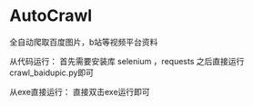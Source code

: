 # AutoCrawl
全自动爬取百度图片，b站等视频平台资料

从代码运行：
首先需要安装库 selenium ，requests
之后直接运行crawl_baidupic.py即可

从exe直接运行：
直接双击exe运行即可